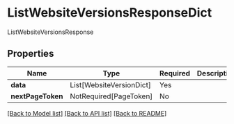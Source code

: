 # ListWebsiteVersionsResponseDict

ListWebsiteVersionsResponse

## Properties
| Name | Type | Required | Description |
| ------------ | ------------- | ------------- | ------------- |
**data** | List[WebsiteVersionDict] | Yes |  |
**nextPageToken** | NotRequired[PageToken] | No |  |


[[Back to Model list]](../../README.md#documentation-for-models) [[Back to API list]](../../README.md#documentation-for-api-endpoints) [[Back to README]](../../README.md)
